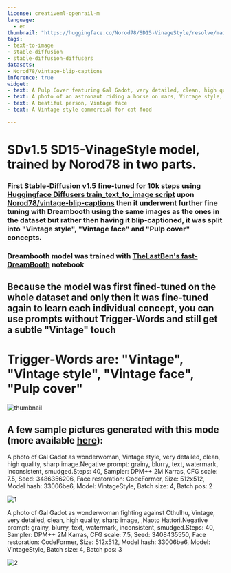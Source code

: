 ```yaml
---
license: creativeml-openrail-m
language: 
  - en
thumbnail: "https://huggingface.co/Norod78/SD15-VinageStyle/resolve/main/sample_images/SD15-VintageStyle-Thumbnail.jpg"
tags:
- text-to-image
- stable-diffusion
- stable-diffusion-diffusers
datasets:
- Norod78/vintage-blip-captions
inference: true
widget:
- text: A Pulp Cover featuring Gal Gadot, very detailed, clean, high quality, sharp image, Saturno Butto
- text: A photo of an astronaut riding a horse on mars, Vintage style, Pulp Cover, very detailed, clean, high quality, sharp image, Dave Dorman
- text: A beatiful person, Vintage face
- text: A Vintage style commercial for cat food

---
```


# SDv1.5 SD15-VinageStyle model, trained by Norod78 in two parts.
### First Stable-Diffusion v1.5 fine-tuned for 10k steps using [Huggingface Diffusers train_text_to_image script](https://github.com/huggingface/diffusers/blob/main/examples/text_to_image/train_text_to_image.py)  upon [Norod78/vintage-blip-captions](https://huggingface.co/datasets/Norod78/vintage-blip-captions) then it underwent further fine tuning with Dreambooth using the same images as the ones in the dataset  but rather then having it blip-captioned, it was split into "Vintage style", "Vintage face" and "Pulp cover" concepts. 
### Dreambooth model was trained with [TheLastBen's fast-DreamBooth](https://colab.research.google.com/github/TheLastBen/fast-stable-diffusion/blob/main/fast-DreamBooth.ipynb) notebook

## Because the model was first fined-tuned on the whole dataset and only then it was fine-tuned again to learn each individual concept, you can use prompts without Trigger-Words and still get a subtle "Vintage" touch

# Trigger-Words are: "Vintage", "Vintage style", "Vintage face", "Pulp cover"

![thumbnail](https://huggingface.co/Norod78/SD15-VinageStyle/resolve/main/sample_images/SD15-VintageStyle-Thumbnail.jpg)

## A few sample pictures generated with this mode (more available [here](https://huggingface.co/Norod78/SD15-VinageStyle/tree/main/sample_images)):

A photo of Gal Gadot as wonderwoman, Vintage style, very detailed, clean, high quality, sharp image.Negative prompt: grainy, blurry, text, watermark, inconsistent, smudged.Steps: 40, Sampler: DPM++ 2M Karras, CFG scale: 7.5, Seed: 3486356206, Face restoration: CodeFormer, Size: 512x512, Model hash: 33006be6, Model: VintageStyle, Batch size: 4, Batch pos: 2

![1](https://huggingface.co/Norod78/SD15-VinageStyle/resolve/main/sample_images/00186-3486356206-A%20photo%20of%20Gal%20Gadot%20as%20wonderwoman%2C%20Vintage%20style%2C%20very%20detailed%2C%20clean%2C%20high%20quality%2C%20sharp%20image.jpeg)

A photo of Gal Gadot as wonderwoman fighting against Cthulhu, Vintage, very detailed, clean, high quality, sharp image, ,Naoto Hattori.Negative prompt: grainy, blurry, text, watermark, inconsistent, smudged.Steps: 40, Sampler: DPM++ 2M Karras, CFG scale: 7.5, Seed: 3408435550, Face restoration: CodeFormer, Size: 512x512, Model hash: 33006be6, Model: VintageStyle, Batch size: 4, Batch pos: 3

![2](https://huggingface.co/Norod78/SD15-VinageStyle/resolve/main/sample_images/00199-3408435550-A%20photo%20of%20Gal%20Gadot%20as%20wonderwoman%20fighting%20against%20Cthulhu%2C%20Vintage%2C%20very%20detailed%2C%20clean%2C%20high%20quality%2C%20sharp%20image%2C%20%2CNaoto%20H.jpeg)